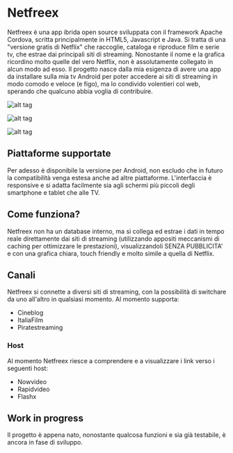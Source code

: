 # Netfreex

Netfreex è una app ibrida open source sviluppata con il framework Apache Cordova, scritta principalmente in HTML5, Javascript e Java.
Si tratta di una "versione gratis di Netflix" che raccoglie, cataloga e riproduce film e serie tv, che estrae dai principali siti di streaming. Nonostante il nome e la grafica ricordino molto quelle del vero Netflix, non è assolutamente collegato in alcun modo ad esso.
Il progetto nasce dalla mia esigenza di avere una app da installare sulla mia tv Android per poter accedere ai siti di streaming in modo comodo e veloce (e figo), ma lo condivido volentieri col web, sperando che qualcuno abbia voglia di contribuire.

![alt tag](https://github.com/Be4t5/Netfreex/blob/master/Netfreex/www/img/netfreex1.png)

![alt tag](https://github.com/Be4t5/Netfreex/blob/master/Netfreex/www/img/netfreex2.png)

![alt tag](https://github.com/Be4t5/Netfreex/blob/master/Netfreex/www/img/netfreex3.png)

## Piattaforme supportate

Per adesso è disponibile la versione per Android, non escludo che in futuro la compatibilità venga estesa anche ad altre piattaforme.
L'interfaccia è responsive e si adatta facilmente sia agli schermi più piccoli degli smartphone e tablet che alle TV.

## Come funziona?

Netfreex non ha un database interno, ma si collega ed estrae i dati in tempo reale direttamente dai siti di streaming (utilizzando appositi meccanismi di caching per ottimizzare le prestazioni), visualizzandoli SENZA PUBBLICITA' e con una grafica chiara, touch friendly e molto simile a quella di Netflix.

## Canali

Netfreex si connette a diversi siti di streaming, con la possibilità di switchare da uno all'altro in qualsiasi momento.
Al momento supporta:

- Cineblog
- ItaliaFilm
- Piratestreaming

### Host

Al momento Netfreex riesce a comprendere e a visualizzare i link verso i seguenti host:

- Nowvideo
- Rapidvideo
- Flashx

## Work in progress

Il progetto è appena nato, nonostante qualcosa funzioni e sia già testabile, è ancora in fase di sviluppo.
